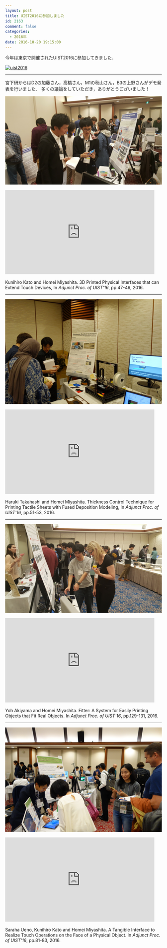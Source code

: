 ```yaml
---
layout: post
title: UIST2016に参加しました
id: 2163
comment: false
categories:
  - 2016年
date: 2016-10-20 19:15:00
---
```


今年は東京で開催されたUIST2016に参加してきました．

[![uist2016](/wp-content/uploads/2016/10/uist2016.jpg)](/wp-content/uploads/2016/10/uist2016.jpg)

* * *

宮下研からはD2の加藤さん，高橋さん，M1の秋山さん，B3の上野さんがデモ発表を行いました．
多くの議論をしていただき，ありがとうございました！




[![uistdemo1](/wp-content/uploads/2016/10/uistdemo1.jpg)](/wp-content/uploads/2016/10/uistdemo1.jpg)

<iframe width="480" height="270" src="https://www.youtube.com/embed/G-qAFpd_R3M" frameborder="0" allowfullscreen></iframe>

Kunihiro Kato and Homei Miyashita. 3D Printed Physical Interfaces that can Extend Touch Devices, In _Adjunct Proc. of UIST'16_, pp.47-49, 2016\.

* * *

[![uistdemo2](/wp-content/uploads/2016/10/uistdemo2.jpg)](/wp-content/uploads/2016/10/uistdemo2.jpg)

<iframe width="480" height="270" src="https://www.youtube.com/embed/fL9W5oxfj3g" frameborder="0" allowfullscreen></iframe>

Haruki Takahashi and Homei Miyashita. Thickness Control Technique for Printing Tactile Sheets with Fused Deposition Modeling, In _Adjunct Proc. of UIST'16_, pp.51-53, 2016\.

* * *

[![uistdemo3](/wp-content/uploads/2016/10/uistdemo3.jpg)](/wp-content/uploads/2016/10/uistdemo3.jpg)

<iframe width="480" height="270" src="https://www.youtube.com/embed/DO-5nfyj7cY" frameborder="0" allowfullscreen></iframe>

Yoh Akiyama and Homei Miyashita. Fitter: A System for Easily Printing Objects that Fit Real Objects. In _Adjunct Proc. of UIST'16_, pp.129-131, 2016\.

* * *

[![uistdemo4](/wp-content/uploads/2016/10/uistdemo4.jpg)](/wp-content/uploads/2016/10/uistdemo4.jpg)

<iframe width="480" height="270" src="https://www.youtube.com/embed/wp-MwG6Wt6s" frameborder="0" allowfullscreen></iframe>

Saraha Ueno, Kunihiro Kato and Homei Miyashita. A Tangible Interface to Realize Touch Operations on the Face of a Physical Object. In _Adjunct Proc. of UIST'16_, pp.81-83, 2016\.
